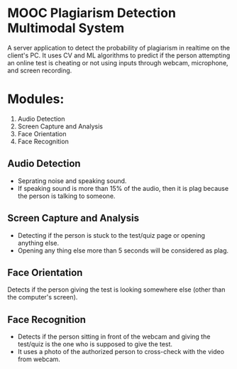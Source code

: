 # MOOC Plagiarism Detection Multimodal System
A server application to detect the probability of plagiarism in realtime on the client's PC. It uses CV and ML algorithms to predict if the person attempting an online test is cheating or not using inputs through webcam, microphone, and screen recording.

# Modules:
1. Audio Detection
2. Screen Capture and Analysis
3. Face Orientation
4. Face Recognition


## Audio Detection
* Seprating noise and speaking sound.
* If speaking sound is more than 15% of the audio, then it is plag because the person is talking to someone.

## Screen Capture and Analysis
* Detecting if the person is stuck to the test/quiz page or opening anything else.
* Opening any thing else more than 5 seconds will be considered as plag.

## Face Orientation
Detects if the person giving the test is looking somewhere else (other than the computer's screen).

## Face Recognition
* Detects if the person sitting in front of the webcam and giving the test/quiz is the one who is supposed to give the test.
* It uses a photo of the authorized person to cross-check with the video from webcam.


